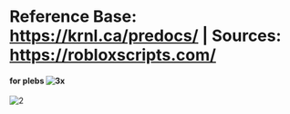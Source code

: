 
# Reference Base: https://krnl.ca/predocs/ | Sources: https://robloxscripts.com/ 


#### for plebs ![3x](https://user-images.githubusercontent.com/66913721/189375807-399817a6-0dcc-48f9-9a90-c295d0b3fd01.png)

![2](https://user-images.githubusercontent.com/66913721/152613839-0f3aebe2-c7fe-40a7-a4bb-64644e255301.png)


  
